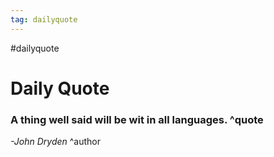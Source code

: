 ```yaml
---
tag: dailyquote
---
```


#dailyquote

# Daily Quote

### A thing well said will be wit in all languages. ^quote
*-John Dryden* ^author
